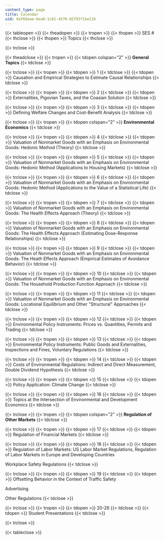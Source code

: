 ```yaml
---
content_type: page
title: Calendar
uid: 9af68aae-6ea0-1c81-4570-82f83f1be116
---
```


{{< tableopen >}}
{{< theadopen >}}
{{< tropen >}}
{{< thopen >}}
SES #
{{< thclose >}}
{{< thopen >}}
Topics
{{< thclose >}}

{{< trclose >}}

{{< theadclose >}}
{{< tropen >}}
{{< tdopen colspan="2" >}}
**General Topics**
{{< tdclose >}}

{{< trclose >}}
{{< tropen >}}
{{< tdopen >}}
1
{{< tdclose >}}
{{< tdopen >}}
Causation and Empirical Strategies to Estimate Causal Relationships
{{< tdclose >}}

{{< trclose >}}
{{< tropen >}}
{{< tdopen >}}
2
{{< tdclose >}}
{{< tdopen >}}
Externalities, Pigovian Taxes, and the Coasian Solution
{{< tdclose >}}

{{< trclose >}}
{{< tropen >}}
{{< tdopen >}}
3
{{< tdclose >}}
{{< tdopen >}}
Defining Welfare Changes and Cost-Benefit Analysis
{{< tdclose >}}

{{< trclose >}}
{{< tropen >}}
{{< tdopen colspan="2" >}}
**Environmental Economics**
{{< tdclose >}}

{{< trclose >}}
{{< tropen >}}
{{< tdopen >}}
4
{{< tdclose >}}
{{< tdopen >}}
Valuation of Nonmarket Goods with an Emphasis on Environmental Goods: Hedonic Method (Theory)
{{< tdclose >}}

{{< trclose >}}
{{< tropen >}}
{{< tdopen >}}
5
{{< tdclose >}}
{{< tdopen >}}
Valuation of Nonmarket Goods with an Emphasis on Environmental Goods: Hedonic Method (Applications to Housing Markets)
{{< tdclose >}}

{{< trclose >}}
{{< tropen >}}
{{< tdopen >}}
6
{{< tdclose >}}
{{< tdopen >}}
Valuation of Nonmarket Goods with an Emphasis on Environmental Goods: Hedonic Method (Applications to the Value of a Statistical Life)
{{< tdclose >}}

{{< trclose >}}
{{< tropen >}}
{{< tdopen >}}
7
{{< tdclose >}}
{{< tdopen >}}
Valuation of Nonmarket Goods with an Emphasis on Environmental Goods: The Health Effects Approach (Theory)
{{< tdclose >}}

{{< trclose >}}
{{< tropen >}}
{{< tdopen >}}
8
{{< tdclose >}}
{{< tdopen >}}
Valuation of Nonmarket Goods with an Emphasis on Environmental Goods: The Health Effects Approach (Estimating Dose-Response Relationships)
{{< tdclose >}}

{{< trclose >}}
{{< tropen >}}
{{< tdopen >}}
9
{{< tdclose >}}
{{< tdopen >}}
Valuation of Nonmarket Goods with an Emphasis on Environmental Goods: The Heath Effects Approach (Empirical Estimates of Avoidance Behavior)
{{< tdclose >}}

{{< trclose >}}
{{< tropen >}}
{{< tdopen >}}
10
{{< tdclose >}}
{{< tdopen >}}
Valuation of Nonmarket Goods with an Emphasis on Environmental Goods: The Household Production Function Approach
{{< tdclose >}}

{{< trclose >}}
{{< tropen >}}
{{< tdopen >}}
11
{{< tdclose >}}
{{< tdopen >}}
Valuation of Nonmarket Goods with an Emphasis on Environmental Goods: Locational Equilibrium and Other "Structural" Approaches
{{< tdclose >}}

{{< trclose >}}
{{< tropen >}}
{{< tdopen >}}
12
{{< tdclose >}}
{{< tdopen >}}
Environmental Policy Instruments: Prices vs. Quantities, Permits and Trading
{{< tdclose >}}

{{< trclose >}}
{{< tropen >}}
{{< tdopen >}}
13
{{< tdclose >}}
{{< tdopen >}}
Environmental Policy Instruments: Public Goods and Externalities, Inspections and Fines, Voluntary Regulations
{{< tdclose >}}

{{< trclose >}}
{{< tropen >}}
{{< tdopen >}}
14
{{< tdclose >}}
{{< tdopen >}}
Costs of Environmental Regulations: Indirect and Direct Measurement, Double Dividend Hypothesis
{{< tdclose >}}

{{< trclose >}}
{{< tropen >}}
{{< tdopen >}}
15
{{< tdclose >}}
{{< tdopen >}}
Policy Application: Climate Change
{{< tdclose >}}

{{< trclose >}}
{{< tropen >}}
{{< tdopen >}}
16
{{< tdclose >}}
{{< tdopen >}}
Topics at the Intersection of Environmental and Development Economics
{{< tdclose >}}

{{< trclose >}}
{{< tropen >}}
{{< tdopen colspan="2" >}}
**Regulation of Other Markets**
{{< tdclose >}}

{{< trclose >}}
{{< tropen >}}
{{< tdopen >}}
17
{{< tdclose >}}
{{< tdopen >}}
Regulation of Financial Markets
{{< tdclose >}}

{{< trclose >}}
{{< tropen >}}
{{< tdopen >}}
18
{{< tdclose >}}
{{< tdopen >}}
Regulation of Labor Markets: US Labor Market Regulations, Regulation of Labor Markets in Europe and Developing Countries  
  
Workplace Safety Regulations
{{< tdclose >}}

{{< trclose >}}
{{< tropen >}}
{{< tdopen >}}
19
{{< tdclose >}}
{{< tdopen >}}
Offsetting Behavior in the Context of Traffic Safety  
  
Advertising  
  
Other Regulations
{{< tdclose >}}

{{< trclose >}}
{{< tropen >}}
{{< tdopen >}}
20-26
{{< tdclose >}}
{{< tdopen >}}
Student Presentations
{{< tdclose >}}

{{< trclose >}}

{{< tableclose >}}